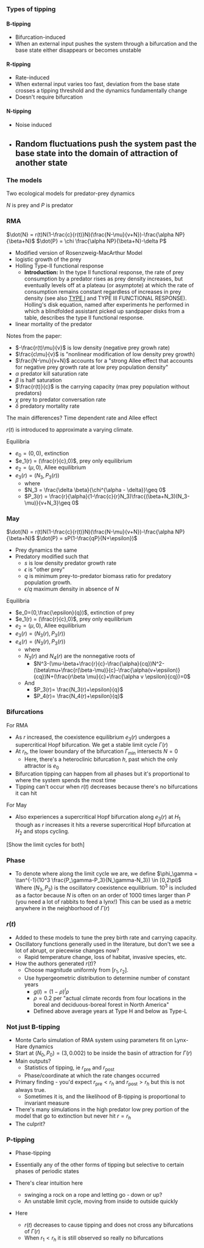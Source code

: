 ### Types of tipping

#### B-tipping

- Bifurcation-induced
- When an external input pushes the system through a bifurcation and the base state either disappears or becomes unstable

#### R-tipping

- Rate-induced
- When external input varies too fast, deviation from the base state crosses a tipping threshold and the dynamics fundamentally change 
- Doesn't require bifurcation

#### N-tipping

- Noise induced
- Random fluctuations push the system past the base state into the domain of attraction of another state
	- 

### The models

Two ecological models for predator-prey dynamics

$N$ is prey and $P$ is predator

### RMA

$\dot{N} = r(t)N(1-\frac{c}{r(t)}N)(\frac{N-\mu}{v+N})-\frac{\alpha NP}{\beta+N}$
$\dot{P} = \chi \frac{\alpha NP}{\beta+N}-\delta P$

- Modified version of Rosenzweig-MacArthur Model
- logistic growth of the prey
- Holling Type-II functional response
	- **Introduction:** In the type II functional response, the rate of prey consumption by a predator rises as prey density increases, but eventually levels off at a plateau (or asymptote) at which the rate of consumption remains constant regardless of increases in prey density (see also  [TYPE I](https://www.nimbios.org/~gross/bioed/bealsmodules/functional1.html)  and TYPE III FUNCTIONAL RESPONSE). Holling's disk equation, named after experiments he performed in which a blindfolded assistant picked up sandpaper disks from a table, describes the type II functional response.
- linear mortality of the predator



Notes from the paper:
- $-\frac{r(t)\mu}{v}$ is low density (negative prey growh rate)
- $\frac{c\mu}{v}$ is "nonlinear modification of low density prey growth)
- $\frac{N-\mu}{v+N}$ accounts for a "strong Allee effect that accounts for negative prey growth rate at low prey population density"
- $\alpha$ predator kill saturation rate
- $\beta$ is half saturation
- $\frac{r(t)}{c}$ is the carrying capacity (max prey population without predators)
- $\chi$ prey to predator conversation rate
- $\delta$ predatory mortality rate

The main differences? Time dependent rate and Allee effect

$r(t)$ is introduced to approximate a varying climate.

Equilibria
- $e_0=(0,0)$, extinction
- $e_1(r) = (\frac{r}{c},0)$, prey only equilibrium
- $e_2 = (\mu,0)$, Allee equilibrium 
- $e_3(r) = (N_3, P_3(r))$
	- where
	- $N_3 = \frac{\delta \beta}{\chi^{\alpha - \delta}}\geq 0$
	- $P_3(r) = \frac{r}{\alpha}(1-\frac{c}{r}N_3)\frac{(\beta+N_3)(N_3-\mu)}{v+N_3}\geq 0$
	
### May

$\dot{N} = r(t)N(1-\frac{c}{r(t)}N)(\frac{N-\mu}{v+N})-\frac{\alpha NP}{\beta+N}$
$\dot{P} = sP(1-\frac{qP}{N+\epsilon})$

- Prey dynamics the same 
- Predatory modified such that 
	- $s$ is low density predator growth rate
	- $\epsilon$ is "other prey"
	- $q$ is minimum prey-to-predator biomass ratio for predatory population growth.
	- $\epsilon/q$ maximum density in absence of $N$

Equilibria
- $e_0=(0,\frac{\epsilon}{q})$, extinction of prey
- $e_1(r) = (\frac{r}{c},0)$, prey only equilibrium
- $e_2 = (\mu,0)$, Allee equilibrium 
- $e_3(r) = (N_3(r), P_3(r))$
- $e_4(r) = (N_3(r), P_3(r))$
	- where
	- $N_3(r)$ and $N_4(r)$ are the nonnegative roots of
		- $N^3-(\mu-\beta+\frac{r}{c}-\frac{\alpha}{cq})N^2-(\beta\mu+\frac{r(\beta-\mu)}{c}-\frac{\alpha(v+\epsilon)}{cq})N+(\frac{r\beta \mu}{c}+\frac{\alpha v \epsilon}{cq})=0$
	- And 
		- $P_3(r)= \frac{N_3(r)+\epsilon}{q}$
		- $P_4(r)= \frac{N_4(r)+\epsilon}{q}$

### Bifurcations

For RMA
- As $r$ increased, the coexistence equilibrium $e_3(r)$ undergoes a supercritical Hopf bifurcation. We get a stable limit cycle $\Gamma(r)$
- At $r_h$,  the lower boundary of the bifurcation $\Gamma_{\min}$ intersects $N = 0$
	- Here, there's a heteroclinic bifurcation $h$, past which the only attractor is $e_0$
- Bifurcation tipping can happen from all phases but it's proportional to where the system spends the most time
- Tipping can't occur when $r(t)$ decreases because there's no bifurcations it can hit

For May
- Also experiences a supercritical Hopf bifurcation along $e_3(r)$ at $H_1$ though as $r$ increases it hits a reverse supercritical Hopf bifurcation at $H_2$ and stops cycling.

[Show the limit cycles for both]

### Phase
- To denote where along the limit cycle we are, we define 
$\phi_\gamma = \tan^{-1}(10^3 \frac{P_\gamma-P_3}{N_\gamma-N_3}) \in [0,2\pi)$
Where $(N_3, P_3)$ is the oscillatory coexistence equilibrium. $10^3$ is included as a factor because $N$ is often on an order of 1000 times larger than $P$ (you need a lot of rabbits to feed a lynx!)
This can be used as a metric anywhere in the neighborhood of $\Gamma(r)$

### $r(t)$

- Added to these models to tune the prey birth rate and carrying capacity.
- Oscillatory functions generally used in the literature, but don't we see a lot of abrupt, or piecewise changes now?
	- Rapid temperature change, loss of habitat, invasive species, etc.
- How the authors generated $r(t)$?
	- Choose magnitude uniformly from $[r_1,r_2]$.
	- Use hypergeometric distribution to determine number of constant years
		- $g(l) = (1-\rho)^l \rho$
		- $\rho = 0.2$ per "actual climate records from four locations in the boreal and deciduous-boreal forest in North America"
		- Defined above average years at Type H and below as Type-L

### Not just B-tipping

- Monte Carlo simulation of RMA system using parameters fit on Lynx-Hare dynamics
- Start at $(N_0,P_0) = (3,0.002)$ to be inside the basin of attraction for $\Gamma(r)$
- Main outputs?
	- Statistics of tipping, ie $r_{\text{pre}}$ and $r_{\text{post}}$
	- Phase/coordinate at which the rate changes occurred
- Primary finding - you'd expect $r_{\text{pre}} <r_h$ and $r_{\text{post}} >r_h$ but this is not always true.
	- Sometimes it is, and the likelihood of B-tipping is proportional to invariant measure
- There's many simulations in the high predator low prey portion of the model that go to extinction but never hit $r=r_h$
- The culprit?

### P-tipping

- Phase-tipping
- Essentially any of the other forms of tipping but selective to certain phases of periodic states 
- There's clear intuition here
	- swinging a rock on a rope and letting go - down or up?
	- An unstable limit cycle, moving from inside to outside quickly

- Here
	- $r(t)$ decreases to cause tipping and does not cross any bifurcations of $\Gamma(r)$
	- When $r_1 <r_h$ it is still observed so really no bifurcations
